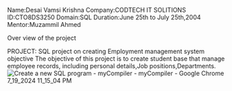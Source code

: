  Name:Desai Vamsi Krishna
 Company:CODTECH IT SOLITIONS
 ID:CTO8DS3250
 Domain:SQL 
 Duration:June 25th to July 25th,2004
 Mentor:Muzammil Ahmed

 Over view of the project

PROJECT: SQL project on creating Employment management system
objective
The objective of this project is to create student base that manage employee records, including personal details,Job positions,Departments.
![Create a new SQL program - myCompiler - myCompiler - Google Chrome 7_19_2024 11_15_04 PM](https://github.com/user-attachments/assets/9a371251-bdc3-49c8-ae24-67ef2c186c75)

